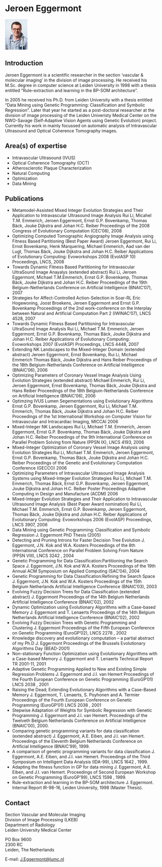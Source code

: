 # Jeroen Eggermont
![](../assets/img/Jeroen_Eggermont_small.jpg)

## Introduction
Jeroen Eggermont is a scientific researcher in the section ‘vascular & molecular imaging’ in the division of image processing. He received his M.Sc. degree in computer science at Leiden University in 1998 with a thesis entitled “Rule-extraction and learning in the BP-SOM architecture”.

In 2005 he received his Ph.D. from Leiden University with a thesis entitled “Data Mining using Genetic Programming: Classification and Symbolic Regression”. Later that year he started as a post-doctoral researcher at the division of image processing of the Leiden Univeristy Medical Center on the NWO-Savage (Self-Adaptive Vision Agents using Genetic Evolution) project. Currently his work in mainly focussed on automatic analysis of Intravascular Ultrasound and Optical Coherence Tomography images.

## Area(s) of expertise
- Intravascular Ultrasound (IVUS)
- Optical Coherence Tomography (OCT)
- Atherosclerotic Plaque Characterization
- Natural Computing
- Optimization
- Data Mining

## Publications
- Metamodel-Assisted Mixed Integer Evolution Strategies and Their Application to Intravascular Ultrasound Image Analysis Rui Li, Micahel T.M. Emmerich, Jeroen Eggermont, Ernst G.P. Bovenkamp, Thomas Bäck, Jouke Dijkstra and Johan H.C. Reiber Proceedings of the 2008 Congress of Evolutionary Computation (CEC’08), 2008
- Optimizing Computed Tomographic Angiography Image Analysis using Fitness Based Partitioning (Best Paper Award) Jeroen Eggermont, Rui Li, Ernst Bovenkamp, Henk Marquering, Michael Emmerich, Aad van der Lugt, Thomas Bäck, Jouke Dijkstra and Johan H.C. Reiber Applications of Evolutionary Computing: Evoworkshops 2008 (EvoIASP 10) Proceedings, LNCS, 2008
- Towards Dynamic Fitness Based Partitioning for Intravascular UltraSound Image Anayalys (extended abstract) Rui Li, Jeroen Eggermont, Michael T.M.Emmerich, Ernst G.P. Bovenkamp, Thomas Bäck, Jouke Dijkstra and Johan H.C. Reiber Proceedings of the 19th Belgium-Netherlands Conference on Artificial Intelligence (BNAIC’07), 2007
- Strategies for Affect-Controlled Action-Selection in Soar-RL Eric Hogewoning, Joost Broekens, Jeroen Eggermont and Ernst G.P. Bovenkamp Proceedings of the 2nd work-conference on the Interplay between Natural and Artificial Computation Part 2 (IWINAC’07), LNCS 4528, 2007
- Towards Dynamic Fitness Based Partitioning for Intravascular UltraSound Image Analysis Rui Li, Michael T.M. Emmerich, Jeroen Eggermont, Ernst G.P. Bovenkamp, Thomas Bäck, Jouke Dijkstra and Johan H.C. Reiber Applications of Evolutionary Computing: Evoworkshops 2007 (EvoIASP) Proceedings, LNCS 4448, 2007
- Extending NK Landscapes to the Mixed-Integer Domain (extended abstract) Jeroen Eggermont, Ernst Bovenkamp, Rui Li, Michael Emmerich Thomas Bäck, Jouke Dijkstra and Hans Reiber Proceedings of the 18th Belgium-Netherlands Conference on Artificial Intelligence (BNAIC’06), 2006
- Optimizing Parameters of Coronary Vessel Image Analysis Using Evolution Strategies (extended abstract) Michael Emmerich, Rui Li, Jeroen Eggermont, Ernst Bovenkamp, Thomas Bäck, Jouke Dijkstra and Hans Reiber Proceedings of the 18th Belgium-Netherlands Conference on Artificial Intelligence (BNAIC’06), 2006
- Optimzing IVUS Lumen Segementations using Evolutionary Algorithms Ernst G.P. Bovenkamp, Jeroen Eggermont, Rui Li, Michael T.M. Emmerich, Thomas Bäck, Jouke Dijkstra and Johan H.C. Reiber Proceedings of the 1st International Workshop on Computer Vision for Intravascular and Intracardiac Imaging, MICCAI 2006
- Mixed-Integer NK Landscapes Rui Li, Michael T.M. Emmerich, Jeroen Eggermont, Ernst G.P. Bovenkamp, Thomas Bäck, Jouke Dijkstra and Johan H.C. Reiber Proceedings of the 9th International Conference on Parallel Problem Solving from Nature (PPSN IX), LNCS 4193, 2006
- Mixed-Integer Optimization of Coronary Vessel Image Analysis using Evolution Strategies Rui Li, Michael T.M. Emmerich, Jeroen Eggermont, Ernst G.P. Bovenkamp, Thomas Bäck, Jouke Dijkstra and Johan H.C. Reiber Proceedings of the Genetic and Evolutionary Computation Conference (GECCO) 2006
- Optimizing Parameters of Intravascular Ultrasound Image Analysis Systems using Mixed-Integer Evolution Strategies Rui Li, Michael T.M. Emmerich, Thomas Bäck, Ernst G.P. Bovenkamp, Jeroen Eggermont, Jouke Dijkstra and Johan H.C. Reiber Poster Proceedings Adaptive Computing in Design and Manufacture (ACDM) 2006
- Mixed-Integer Evolution Strategies and Their Application to Intravascular Ultrasound Image Analysis (Best Paper Award nomination) Rui Li, Michael T.M. Emmerich, Ernst G.P. Bovenkamp, Jeroen Eggermont, Thomas Bäck, Jouke Dijkstra and Johan H.C. Reiber Applications of Evolutionary Computing: Evoworkshops 2006 (EvoIASP) Proceedings, LNCS 3907, 2006
- Data Mining using Genetic Programming: Classification and Symbolic Regression J. Eggermont PhD Thesis (2005)
- Detecting and Pruning Introns for Faster Decision Tree Evolution J. Eggermont, J.N. Kok and W.A. Kosters Proceedings of the 8th International Conference on Parallel Problem Solving From Nature (PPSN VIII), LNCS 3242 , 2004
- Genetic Programming for Data Classification:Partitioning the Search Space J. Eggermont, J.N. Kok and W.A. Kosters Proceedings of the 19th Annual ACM Symposium on Applied Computing (SAC’04), 2004
- Genetic Programming for Data Classification:Refining the Search Space J. Eggermont, J.N. Kok and W.A. Kosters Proceedings of the 15th Belgium Netherlands Artificial Intelligence Conference (BNAIC’03), 2003
- Evolving Fuzzy Decision Trees for Data Classification (extended abstract) J. Eggermont Proceedings of the 14th Belgium Netherlands Artificial Intelligence Conference (BNAIC’02), 2002
- Dynamic Optimization using Evolutionary Algorithms with a Case-based Memory J. Eggermont and T. Lenaerts Proceedings of the 14th Belgium Netherlands Artificial Intelligence Conference (BNAIC’02), 2002
- Evolving Fuzzy Decision Trees with Genetic Programming and Clustering J. Eggermont Proceedings of the Fifth European Conference on Genetic Programming (EuroGP’02), LNCS 2278 , 2002
- Knowledge discovery and evolutionary computation – a partial abstract of my Ph.D J. Eggermont Proceedings of the Brussels Evolutionary Algorithms Day (BEAD-2001)
- Non-stationary Function Optimization using Evolutionary Algorithms with a Case-based Memory J. Eggermont and T. Lenaerts Technical Report TR 2001-11, 2001
- Adaptive Genetic Programming Applied to New and Existing Simple Regression Problems J. Eggermont and J.I. van Hemert Proceedings of the Fourth European Conference on Genetic Programming (EuroGP’01) LNCS 2038 , 2001
- Raising the Dead; Extending Evolutionary Algorithms with a Case-Based Memory J. Eggermont, T. Lenaerts, S. Poyhonen and A. Termier Proceedings of the Fourth European Conference on Genetic Programming (EuroGP’01) LNCS 2038 , 2001
- Stepwise Adaptation of Weights for Symbolic Regression with Genetic Programming J. Eggermont and J.I. van Hemert. Proceedings of the Twelveth Belgium Netherlands Conference on Artificial Intelligence (BNAIC’00), 2000.
- Comparing genetic programming variants for data classification (extended abstract) J. Eggermont, A.E. Eiben, and J.I. van Hemert. Proceedings of the Eleventh Belgium Netherlands Conference on Artificial Intelligence (BNAIC’99), 1999.
- A comparison of genetic programming variants for data classification J. Eggermont, A.E. Eiben, and J.I. van Hemert. Proceedings of the Third Symposium on Intelligent Data Analysis (IDA-99), LNCS 1642 , 1999.
- Adapting the fitness function in GP for data mining J. Eggermont, A.E. Eiben, and J.I. van Hemert. Proceedings of Second European Workshop on Genetic Programming (EuroGP’99), LNCS 1598 , 1999.
- Rule-extraction and learning in the BP-SOM architecture J. Eggermont. Internal Report IR-98-16, Leiden University, 1998 (Master Thesis).

## Contact
Section Vascular and Molecular Imaging<br>
Division of Image Processing (LKEB)<br>
Department of Radiology<br>
Leiden University Medical Center

PO Box 9600<br>
2300 RC<br>
Leiden, The Netherlands<br>

E-mail: J.Eggermont@lumc.nl